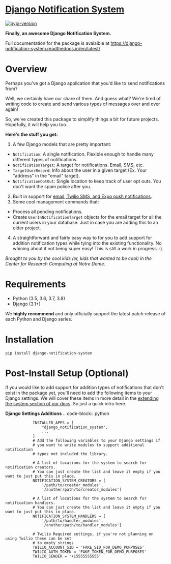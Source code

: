 # [Django Notification System][docs]
[![pypi-version]][pypi]


**Finally, an awesome Django Notification System.**

Full documentation for the package is avalaible at https://django-notification-system.readthedocs.io/en/latest/

# Overview

Perhaps you've got a Django application that you'd like to send notifications from? 

Well, we certainly have our share of them. And guess what? We're tired of writing code to create and send various
types of messages over and over again! 

So, we've created this package to simplify things
a bit for future projects. Hopefully, it will help you too.

**Here's the stuff you get:**

1. A few Django models that are pretty important:

  * `Notification`: A single notification. Flexible enough to handle many different types of notifications.
  * `NotificationTarget`: A target for notifications. Email, SMS, etc.
  * `TargetUserRecord`: Info about the user in a given target (Ex. Your "address" in the "email" target).
  * `NotificationOptOut`: Single location to keep track of user opt outs. You don't want the spam police after you.

2. Built in support for [email, Twilio SMS, and Expo push notifications][docs-util].
3. Some cool management commands that:

  * Process all pending notifications.
  * Create `UserInNotificationTarget` objects for the email target for all the current users in your database. Just in case you are adding this to an older project.

4. A straightforward and fairly easy way to for you to add support for addition notification types while tying into the existing functionality. No whining about it not being super easy! This is still a work in progress. :) 


*Brought to you by the cool kids (er, kids that wanted to be cool) in the Center for Research Computing at Notre Dame.*

# Requirements

* Python (3.5, 3.6, 3.7, 3.8)
* Django (3.1+)

We **highly recommend** and only officially support the latest patch release of
each Python and Django series.

# Installation

``pip install django-notification-system``

# Post-Install Setup (Optional)

If you would like to add support for addition types of notifications that don't exist in the package yet, 
you'll need to add the following items to your Django settings. We will cover these items in more detail
in the [extending the system section of our docs][docs-ext]. So just a quick intro here.

**Django Settings Additions**
        .. code-block:: python

                INSTALLED_APPS = [
                    "django_notification_system",
                    ...
                ]
                # Add the following variables to your Django settings if 
                # you want to write modules to support additional notification 
                # types not included the library. 

                # A list of locations for the system to search for notification creators. 
                # You can just create the list and leave it empty if you want to just put this in place.
                NOTIFICATION_SYSTEM_CREATORS = [
                    '/path/to/creator_modules', 
                    '/another/path/to/creator_modules']
                    
                # A list of locations for the system to search for notification handlers. 
                # You can just create the list and leave it empty if you want to just put this in place.
                NOTIFICATION_SYSTEM_HANDLERS = [
                    '/path/to/handler_modules', 
                    '/another/path/to/handler_modules']
                
                # Twilio Required settings, if you're not planning on using Twilio these can be set
                # to empty strings
                TWILIO_ACCOUNT_SID = 'FAKE_SID_FOR_DEMO_PURPOSES'
                TWILIO_AUTH_TOKEN = 'FAKE_TOKEN_FOR_DEMO_PURPOSES'
                TWILIO_SENDER = '+15555555555'


[pypi-version]: https://img.shields.io/pypi/v/django-notification-system.svg
[pypi]: https://pypi.org/project/django-notification-system/
[docs]: https://django-notification-system.readthedocs.io/en/latest/
[docs-ext]: https://django-notification-system.readthedocs.io/en/latest/extending.html
[docs-util]: https://django-notification-system.readthedocs.io/en/latest/utility_functions.html
